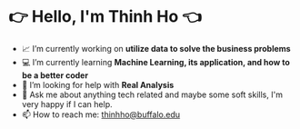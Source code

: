 # :point_right: Hello, I'm Thinh Ho :point_left:



- :chart_with_upwards_trend: I’m currently working on **utilize data to solve the business problems**
- :computer: I’m currently learning **Machine Learning, its application, and how to be a better coder**
- 🤔 I’m looking for help with **Real Analysis**
- 💬 Ask me about anything tech related and maybe some soft skills, I'm very happy if I can help.
- 📫 How to reach me: thinhho@buffalo.edu
